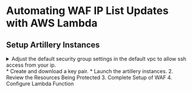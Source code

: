 # Automating WAF IP List Updates with AWS Lambda

## Setup Artillery Instances
   <details>
    <summary> Adjust the default security group settings in the default vpc to allow ssh access from your ip.</summary>
    
    1. Navigate to the EC2 dashboard and click on *Security groups* under *Resources*
    2. Click the check-box next to the security group with a *Group Name* of "defualt" and open the *Inbound* tab.
    3. Click the *Edit* button and on the *Edit inbound rules* dialog box click the *Add Rule* button. 
    4. Set *Type* to "SSH", *Soure* to "My IP" and click the *Save* button.
   </details>
   * Create and download a key pair.
   * Launch the artillery instances.
2. Review the Resources Being Protected
3. Complete Setup of WAF
4. Configure Lambda Function
